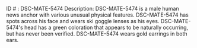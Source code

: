 ID # : DSC-MATE-5474
Description: DSC-MATE-5474 is a male human news anchor with various unusual physical features. DSC-MATE-5474 has spots across his face and wears ski goggle lenses as his eyes. DSC-MATE-5474's head has a green coloration that appears to be naturally occurring, but has never been verified. DSC-MATE-5474 wears gold earrings in both ears.